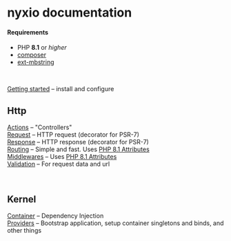 # nyxio documentation

#### Requirements

- PHP **8.1** or *higher*
- [composer](https://getcomposer.org/)
- [ext-mbstring](https://www.php.net/manual/en/book.mbstring.php)

<br>

[Getting started](documentation/getting-started.md) – install and configure

## Http

[Actions](documentation/actions.md) – "Controllers"
<br>[Request](documentation/request.md) – HTTP request (decorator for PSR-7)
<br>[Response](documentation/response.md) – HTTP response (decorator for PSR-7)
<br>[Routing](documentation/routing.md) – Simple and fast. Uses [PHP 8.1 Attributes](https://www.php.net/manual/en/language.attributes.overview.php)
<br> [Middlewares](documentation/middlewares.md) – Uses [PHP 8.1 Attributes](https://www.php.net/manual/en/language.attributes.overview.php)
<br> [Validation](documentation/validation.md) – For request data and url

<br>

## Kernel

[Container](documentation/container.md) – Dependency Injection
<br>[Providers](documentation/providers.md) – Bootstrap application, setup container singletons and binds, and other things
